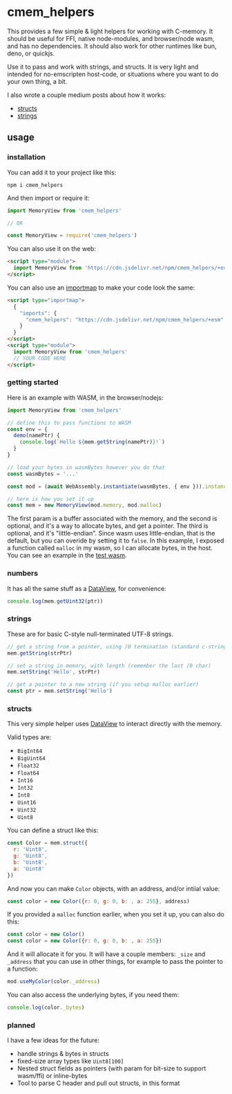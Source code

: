 # cmem_helpers

This provides a few simple & light helpers for working with C-memory. It should be useful for FFI, native node-modules, and browser/node wasm, and has no dependencies. It should also work for other runtimes like bun, deno, or quickjs.

Use it to pass and work with strings, and structs. It is very light and intended for no-emscripten host-code, or situations where you want to do your own thing, a bit.

I also wrote a couple medium posts about how it works:

- [structs](https://medium.com/@konsumer/c-structs-and-javascript-9012d7e0ca8a)
- [strings](https://medium.com/@konsumer/c-strings-and-javascript-b79784bc921e)

## usage

### installation

You can add it to your project like this:

```
npm i cmem_helpers
```

And then import or require it:

```js
import MemoryView from 'cmem_helpers'

// OR

const MemoryView = require('cmem_helpers')
```

You can also use it on the web:

```html
<script type="module">
  import MemoryView from 'https://cdn.jsdelivr.net/npm/cmem_helpers/+esm'
</script>
```

You can also use an [importmap](https://developer.mozilla.org/en-US/docs/Web/HTML/Element/script/type/importmap) to make your code look the same:

```html
<script type="importmap">
  {
    "imports": {
      "cmem_helpers": "https://cdn.jsdelivr.net/npm/cmem_helpers/+esm"
    }
  }
</script>
<script type="module">
  import MemoryView from 'cmem_helpers'
  // YOUR CODE HERE
</script>
```

### getting started

Here is an example with WASM, in the browser/nodejs:

```js
import MemoryView from 'cmem_helpers'

// define this to pass functions to WASM
const env = {
  demo(namePtr) {
    console.log(`Hello ${mem.getString(namePtr)}!`)
  }
}

// load your bytes in wasmBytes however you do that
const wasmBytes = '...'

const mod = (await WebAssembly.instantiate(wasmBytes, { env })).instance.exports

// here is how you set it up
const mem = new MemoryView(mod.memory, mod.malloc)
```

The first param is a buffer associated with the memory, and the second is optional, and it's a way to allocate bytes, and get a pointer. The third is optional, and it's "little-endian". Since wasm uses little-endian, that is the default, but you can overide by setting it to `false`. In this example, I exposed a function called `malloc` in my wasm, so I can allocate bytes, in the host. You can see an example in the [test wasm](test/wasm/).

### numbers

It has all the same stuff as a [DataView](https://developer.mozilla.org/en-US/docs/Web/JavaScript/Reference/Global_Objects/DataView), for convenience:

```js
console.log(mem.getUint32(ptr))
```


### strings

These are for basic C-style null-terminated UTF-8 strings.

```js
// get a string from a pointer, using /0 termination (standard c-string)
mem.getString(strPtr)

// set a string in memory, with length (remember the last /0 char)
mem.setString('Hello', strPtr)

// get a pointer to a new string (if you setup malloc earlier)
const ptr = mem.setString('Hello')
```

### structs

This very simple helper uses [DataView](https://developer.mozilla.org/en-US/docs/Web/JavaScript/Reference/Global_Objects/DataView) to interact directly with the memory.

Valid types are:

- `BigInt64`
- `BigUint64`
- `Float32`
- `Float64`
- `Int16`
- `Int32`
- `Int8`
- `Uint16`
- `Uint32`
- `Uint8`

You can define a struct like this:

```js
const Color = mem.struct({
  r: 'Uint8',
  g: 'Uint8',
  b: 'Uint8',
  a: 'Uint8'
})
```

And now you can make `Color` objects, with an address, and/or intiial value:

```js
const color = new Color({r: 0, g: 0, b: , a: 255}, address)
```

If you provided a `malloc` function earlier, when you set it up, you can also do this:

```js
const color = new Color()
const color = new Color({r: 0, g: 0, b: , a: 255})
```

And it will allocate it for you. It will have a couple members: `_size` and `_address` that you can use in other things, for example to pass the pointer to a function:

```js
mod.useMyColor(color._address)
```

You can also access the underlying bytes, if you need them:

```js
console.log(color._bytes)
```

### planned

I have a few ideas for the future:

- handle strings & bytes in structs
- fixed-size array types like `Uint8[100]`
- Nested struct fields as pointers (with param for bit-size to support wasm/ffi) or inline-bytes
- Tool to parse C header and pull out structs, in this format
